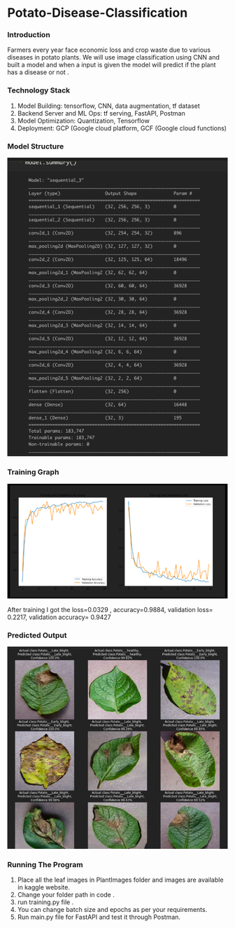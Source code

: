 # Potato-Disease-Classification

### Introduction
 Farmers every year face economic loss and crop waste due to various diseases in potato plants. We will use image classification using CNN and built a model and when  a input is given the model will predict if the plant has a disease or not .
 
 ### Technology Stack
1. Model Building: tensorflow, CNN, data augmentation, tf dataset
2. Backend Server and ML Ops: tf serving, FastAPI, Postman
3. Model Optimization: Quantization, Tensorflow
4. Deployment: GCP (Google cloud platform, GCF (Google cloud functions)

### Model Structure

![image](https://github.com/ask-santosh/Potato-Disease-Classification-/blob/main/Screenshot%202021-08-30%20at%209.45.15%20PM.png)

### Training Graph

![image](https://github.com/ask-santosh/Potato-Disease-Classification-/blob/main/Screenshot%202021-08-30%20at%209.44.59%20PM.png)

After training I got the loss=0.0329 , accuracy=0.9884, validation loss= 0.2217, validation accuracy= 0.9427

### Predicted Output

![image](https://github.com/ask-santosh/Potato-Disease-Classification-/blob/main/Screenshot%202021-08-30%20at%209.44.46%20PM.png)

### Running The Program

1. Place all the leaf images in PlantImages folder and images are available in kaggle website.
2. Change your folder path in code .
3. run training.py file .
4. You can change batch size and epochs as per your requirements.
5. Run main.py file for FastAPI and test it through Postman.
